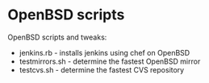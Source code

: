 # OpenBSD scripts
OpenBSD scripts and tweaks:
- jenkins.rb - installs jenkins using chef on OpenBSD
- testmirrors.sh - determine the fastest OpenBSD mirror
- testcvs.sh - determine the fastest CVS repository
